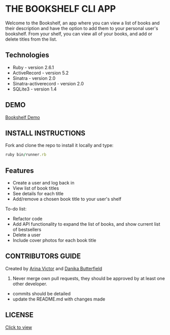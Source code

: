 # THE BOOKSHELF CLI APP

Welcome to the Bookshelf, an app where you can view a list of books and their description and have the option to add them to your personal user's bookshelf. From your shelf, you can view all of your books, and add or delete titles from the list. 

## Technologies
  - Ruby - version 2.6.1
  - ActiveRecord - version 5.2
  - Sinatra - version 2.0
  - Sinatra-activerecord - version 2.0
  - SQLite3 - version 1.4

## DEMO

[Bookshelf Demo](https://youtu.be/d1OYJV38r4A)

## INSTALL INSTRUCTIONS 

Fork and clone the repo to install it locally and type: 
```ruby
ruby bin/runner.rb
```

## Features
 - Create a user and log back in 
 - View list of book titles
 - See details for each title
 - Add/remove a chosen book title to your user's shelf
 
 To-do list:
 - Refactor code
 - Add API functionality to expand the list of books, and show current list of bestsellers
 - Delete a user 
 - Include cover photos for each book title


## CONTRIBUTORS GUIDE 

Created by [Arina Victor](https://github.com/arinavictor?tab=repositories) and [Danika Butterfield](https://github.com/DanikaButterfield) 

1. Never merge own pull requests, they should be approved by at least one other developer. 
 - commits should be detailed
 - update the README.md with changes made

## LICENSE

[Click to view](https://github.com/arinavictor/bookshelf-mod1-project/blob/master/LICENSE.md)


